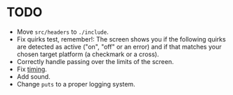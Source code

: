 # TODO

- Move `src/headers` to `./include`.
- Fix quirks test, remember!: The screen shows you if the following quirks are detected as active ("on", "off" or an error) and if that matches your chosen target platform (a checkmark or a cross).
- Correctly handle passing over the limits of the screen.
- Fix [timing](https://tobiasvl.github.io/blog/write-a-chip-8-emulator/#timing).
- Add sound.
- Change `puts` to a proper logging system.
